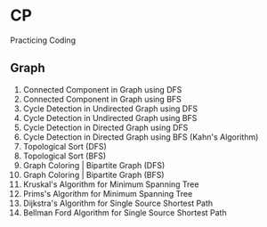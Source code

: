 # CP
Practicing Coding

Graph
-----------------------------------------------------------------
1.  Connected Component in Graph using DFS
2.  Connected Component in Graph using BFS
3.  Cycle Detection in Undirected Graph using DFS
4.  Cycle Detection in Undirected Graph using BFS
5.  Cycle Detection in Directed Graph using DFS
6.  Cycle Detection in Directed Graph using BFS (Kahn's Algorithm)
7.  Topological Sort (DFS)
8.  Topological Sort (BFS)
9.  Graph Coloring | Bipartite Graph (DFS)
10. Graph Coloring | Bipartite Graph (BFS)
11. Kruskal's Algorithm for Minimum Spanning Tree
12. Prims's Algorithm for Minimum Spanning Tree
13. Dijkstra's Algorithm for Single Source Shortest Path
14. Bellman Ford Algorithm for Single Source Shortest Path
